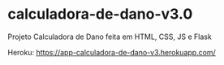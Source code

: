 # calculadora-de-dano-v3.0
Projeto Calculadora de Dano feita em HTML, CSS, JS e Flask

Heroku: https://app-calculadora-de-dano-v3.herokuapp.com/
